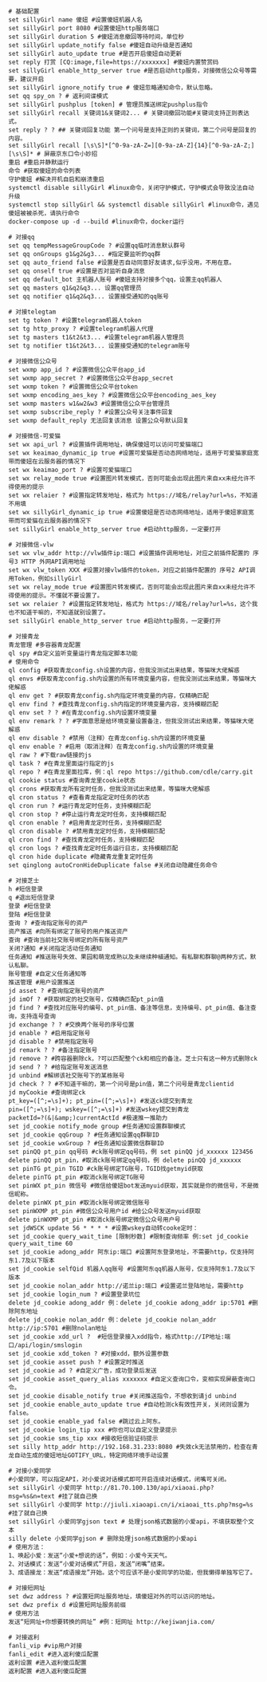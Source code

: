 <pre class="wp-block-code"><code># 基础配置
set sillyGirl name 傻妞 #设置傻妞机器人名
set sillyGirl port 8080 #设置傻妞http服务端口
set sillyGirl duration 5 #傻妞消息撤回等待时间，单位秒
set sillyGirl update_notify false #傻妞自动升级是否通知
set sillyGirl auto_update true #是否开启傻妞自动更新
set reply 打赏 &#91;CQ:image,file=https://xxxxxxx] #傻妞内置赞赏码
set sillyGirl enable_http_server true #是否启动http服务，对接微信公众号等需要，建议开启
set sillyGirl ignore_notify true # 傻妞忽略通知命令，默认忽略。
set qq spy_on ? # 返利间谍模式
set sillyGirl pushplus &#91;token] # 管理员推送绑定pushplus指令
set sillyGirl recall 关键词1&amp;关键词2... # 关键词撤回功能#关键词支持正则表达式。
set reply ? ? ## 关键词回复功能 第一个问号是支持正则的关键词，第二个问号是回复的内容。
set sillyGirl recall &#91;\s\S]*&#91;^0-9a-zA-Z=]&#91;0-9a-zA-Z]{14}&#91;^0-9a-zA-Z;]&#91;\s\S]* # 屏蔽京东口令小妙招
重启 #重启并静默运行
命令 #获取傻妞的命令列表
守护傻妞 #解决开机自启和崩溃重启
systemctl disable sillyGirl #linux命令，关闭守护模式，守护模式会导致没法自动升级
systemctl stop sillyGirl &amp;&amp; systemctl disable sillyGirl #linux命令，遇见傻妞被被杀死，请执行命令
docker-compose up -d --build #linux命令，docker运行

# 对接qq
set qq tempMessageGroupCode ? #设置qq临时消息默认群号
set qq onGroups g1&amp;g2&amp;g3... #指定要监听的qq群
set qq auto_friend false #设置是否自动同意好友请求,似乎没用，不用在意。
set qq onself true #设置是否对监听自身消息
set qq default_bot 主机器人账号 #傻妞支持对接多个qq，设置主qq机器人
set qq masters q1&amp;q2&amp;q3... 设置qq管理员
set qq notifier q1&amp;q2&amp;q3... 设置接受通知的qq账号

# 对接telegtam
set tg token ? #设置telegram机器人token
set tg http_proxy ? #设置telegram机器人代理
set tg masters t1&amp;t2&amp;t3... #设置telegram机器人管理员
set tg notifier t1&amp;t2&amp;t3... 设置接受通知的telegram账号

# 对接微信公众号
set wxmp app_id ? #设置微信公众平台app_id
set wxmp app_secret ? #设置微信公众平台app_secret 
set wxmp token ? #设置微信公众平台token
set wxmp encoding_aes_key ? #设置微信公众平台encoding_aes_key
set wxmp masters w1&amp;w2&amp;w3 #设置微信公众平台管理员
set wxmp subscribe_reply ? #设置公众号关注事件回复
set wxmp default_reply 无法回复该消息 设置公众号默认回复

# 对接微信-可爱猫
set wx api_url ? #设置插件调用地址，确保傻妞可以访问可爱猫端口
set wx keaimao_dynamic_ip true #设置可爱猫是否动态网络地址，适用于可爱猫家庭宽带而傻妞在云服务器的情况下
set wx keaimao_port ? #设置可爱猫端口
set wx relay_mode true #设置图片转发模式，否则可能会出现此图片来自xx未经允许不得使用的提示
set wx relaier ? #设置指定转发地址，格式为 https://域名/relay?url=%s，不知道不用填
set wx sillyGirl_dynamic_ip true #设置傻妞是否动态网络地址，适用于傻妞家庭宽带而可爱猫在云服务器的情况下
set sillyGirl enable_http_server true #启动http服务，一定要打开

# 对接微信-vlw
set wx vlw_addr http://vlw插件ip:端口 #设置插件调用地址，对应之前插件配置的 序号3 HTTP 外网API调用地址
set wx vlw_token XXX #设置对接vlw插件的token，对应之前插件配置的 序号2 API调用Token，例如sillyGirl
set wx relay_mode true #设置图片转发模式，否则可能会出现此图片来自xx未经允许不得使用的提示。不懂就不要设置了。
set wx relaier ? #设置指定转发地址，格式为 https://域名/relay?url=%s，这个我也不知道干嘛的，不知道就别设置了。
set sillyGirl enable_http_server true #启动http服务，一定要打开

# 对接青龙
青龙管理 #多容器青龙配置
ql spy #自定义监听变量运行青龙指定脚本功能
# 使用命令
<meta charset="utf-8">ql config #获取青龙config.sh设置的内容，但我没测试出来结果，等猫咪大佬解惑
ql envs #获取青龙config.sh内设置的所有环境变量内容，但我没测试出来结果，等猫咪大佬解惑
ql env get ? #获取青龙config.sh内指定环境变量的内容，仅精确匹配
ql env find ? #查找青龙config.sh内指定的环境变量内容，支持模糊匹配
ql env set ? ? #在青龙config.sh内设置环境变量
ql env remark ? ? #字面意思是给环境变量设置备注，但我没测试出来结果，等猫咪大佬解惑
ql env disable ? #禁用（注释）在青龙config.sh内设置的环境变量
ql env enable ? #启用（取消注释）在青龙config.sh内设置的环境变量
ql raw ? #下载raw链接的js
ql task ? #在青龙里面运行指定的js
ql repo ? #在青龙里面拉库，例：ql repo https://github.com/cdle/carry.git
ql cookie status #查询青龙里cookie状态
ql crons #获取青龙所有定时任务，但我没测试出来结果，等猫咪大佬解惑
ql cron status ? #查看青龙指定定时任务的状态
ql cron run ? #运行青龙定时任务，支持模糊匹配
ql cron stop ? #停止运行青龙定时任务，支持模糊匹配
ql cron enable ? #启用青龙定时任务，支持模糊匹配
ql cron disable ? #禁用青龙定时任务，支持模糊匹配
ql cron find ? #查找青龙定时任务，支持模糊匹配
ql cron logs ? #查找青龙定时任务运行日志，支持模糊匹配
ql cron hide duplicate #隐藏青龙重复定时任务
set qinglong autoCronHideDuplicate false #关闭自动隐藏任务命令

# 对接芝士
h #短信登录
q #退出短信登录
登录 #短信登录
登陆 #短信登录
查询 ? #查询指定账号的资产
资产推送 #向所有绑定了账号的用户推送资产
查询 #查询当前社交账号绑定的所有账号资产
关闭?通知 #关闭指定活动任务通知
任务通知 #推送账号失效、果园和萌宠成熟以及未继续种植通知。有私聊和群聊@两种方式，默认私聊。
账号管理 #自定义任务通知等
推送管理 #用户设置推送
jd asset ? #查询指定账号的资产
jd imOf ? #获取绑定的社交账号，仅精确匹配pt_pin值
jd find ? #查找对应账号的编号、pt_pin值、备注等信息，支持编号、pt_pin值、备注查询，支持连号查询
jd exchange ? ? #交换两个账号的序号位置
jd enable ? #启用指定账号
jd disable ? #禁用指定账号
jd remark ? ? #备注指定账号
jd remove ? #跨容器删除ck，?可以匹配整个ck和相应的备注。芝士只有这一种方式删除ck
jd send ? ? #给指定账号发送消息
jd unbind #解绑该社交账号下的某栋账号
jd check ? ? #不知道干嘛的，第一个问号是pin值，第二个问号是青龙clientid
jd myCookie #查询绑定ck
pt_key=(&#91;^;=\s]+); pt_pin=(&#91;^;=\s]+) #发送ck提交到青龙
pin=(&#91;^;=\s]+); wskey=(&#91;^;=\s]+) #发送wskey提交到青龙
packetId=?(&amp;|&amp;amp;)currentActId #极速推一推助力
set jd_cookie notify_mode group #任务通知设置群聊模式
set jd_cookie qqGroup ? #任务通知设置qq群聊ID
set jd_cookie wxGroup ? #任务通知设置微信群聊ID
set pinQQ pt_pin qq号码 #ck账号绑定qq号码，例 set pinQQ jd_xxxxxx 123456
delete pinQQ pt_pin，#取消ck账号绑定qq号码，例 delete pinQQ jd_xxxxxx
set pinTG pt_pin TGID #ck账号绑定TG账号，TGID找getmyid获取
delete pinTG pt_pin #取消ck账号绑定TG账号
set pinWX pt_pin 微信号 #微信给傻妞bot发送myuid获取，其实就是你的微信号，不是微信昵称。
delete pinWX pt_pin #取消ck账号绑定微信账号
set pinWXMP pt_pin #微信公众号用户id #给公众号发送myuid获取
delete pinWXMP pt_pin #取消ck账号绑定微信公众号用户号
set jdWSCK update 56 * * * * #设置wskey自动转cooke定时：
set jd_cookie query_wait_time &#91;限制秒数] #限制查询频率 例:set jd_cookie query_wait_time 60
set jd_cookie adong_addr 阿东ip:端口 #设置阿东登录地址，不需要http，仅支持阿东1.7及以下版本
set jd_cookie selfQid 机器人qq账号 #设置阿东qq机器人账号，仅支持阿东1.7及以下版本
set jd_cookie nolan_addr http://诺兰ip:端口 #设置诺兰登陆地址，需要http
set jd_cookie login_num ? #设置登录坑位
delete jd_cookie adong_addr 例：delete jd_cookie adong_addr ip:5701 #删除阿东地址
delete jd_cookie nolan_addr 例：delete jd_cookie nolan_addr http://ip:5701 #删除nolan地址
set jd_cookie xdd_url ?  #短信登录接入xdd指令，格式http://IP地址:端口/api/login/smslogin
set jd_cookie xdd_token ? #对接xdd，额外设置参数
set jd_cookie asset push ? #设置定时推送
set jd_cookie ad ? #自定义广告，成功登录后发送
set jd_cookie asset_query_alias xxxxxxx #自定义查询口令，变相实现屏蔽查询口令。
set jd_cookie disable_notify true #关闭推送指令，不想收到请jd unbind
set jd_cookie enable_auto_update true #自动检测ck有效性开关，关闭则设置为false。
set jd_cookie enable_yad false #跳过云上阿东。
set jd_cookie login_tip xxx #你也可以自定义登录提示
set jd_cookie sms_tip xxx #接收短信验证码提示
set silly http_addr http://192.168.31.233:8080 #失效ck无法禁用的，检查在青龙自动生成的傻妞地址GOTIFY_URL，特定网络环境手动设置

# 对接小爱同学
#小爱同学，可以指定API，对小爱说对话模式即可开启连续对话模式，闭嘴可关闭。
set sillyGirl 小爱同学 http://81.70.100.130/api/xiaoai.php?msg=%s&amp;n=text #挂了就自己换
set sillyGirl 小爱同学 http://jiuli.xiaoapi.cn/i/xiaoai_tts.php?msg=%s <meta charset="utf-8">#挂了就自己换
set sillyGirl 小爱同学gjson text # 处理json格式数据的小爱api，不填获取整个文本
silly delete 小爱同学gjson # 删除处理json格式数据的小爱api
# 使用方法：
1、唤起小爱：发送“小爱+想说的话”，例如：小爱今天天气。
2、对话模式：发送“小爱对话模式”开启，发送“闭嘴”结束。
3、成语接龙：发送“成语接龙”开始。这个可应该不是小爱同学的功能，但我懒得单独写它了。

# 对接短网址
set dwz address ? #设置短网址服务地址，填傻妞对外的可以访问的地址。
set dwz prefix d #设置短网址服务前缀
# 使用方法
发送“短网址+你想要转换的网址” #例：短网址 http://kejiwanjia.com/

# 对接返利
fanli_vip #vip用户对接
fanli_edit #进入返利傻瓜配置
返利设置 #进入返利傻瓜配置
返利配置 #进入返利傻瓜配置</code></pre>

